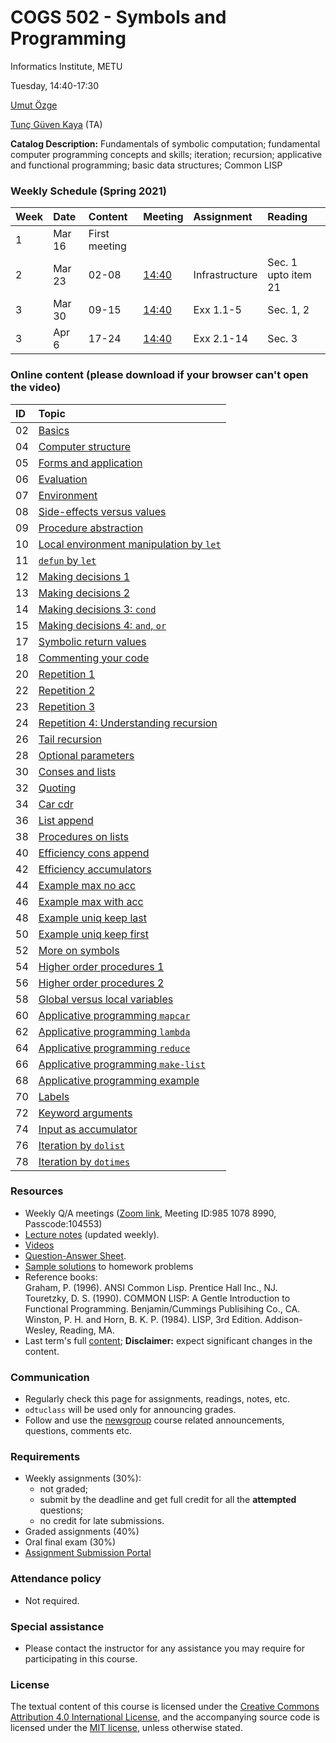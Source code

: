 # COGS 502 - Symbols and Programming
Informatics Institute, METU

Tuesday, 14:40-17:30

[Umut Özge](https://umutozge.github.io)  

[Tunç Güven Kaya](mailto:tuncgk@gmail.com) (TA)  


**Catalog Description:** Fundamentals of symbolic computation; fundamental computer programming concepts and skills; iteration; recursion; applicative and functional programming; basic data structures; Common LISP

###   Weekly Schedule (Spring 2021)
      
|Week| Date   | Content | Meeting | Assignment | Reading |
:--- |:-------|:--------|:--------|:-----------|:--------|
1    | Mar 16 |First meeting |         |            |         |
2    | Mar 23 |02-08   | [14:40](https://zoom.us/j/98510788990?pwd=eCtBTHdrSVh2c1MybkxzZi91ZGsvUT09) | Infrastructure | Sec. 1 upto item 21 |
3    | Mar 30 |09-15   | [14:40](https://zoom.us/j/98510788990?pwd=eCtBTHdrSVh2c1MybkxzZi91ZGsvUT09) | Exx 1.1-5 | Sec. 1, 2 |
3    | Apr 6 |17-24   | [14:40](https://zoom.us/j/98510788990?pwd=eCtBTHdrSVh2c1MybkxzZi91ZGsvUT09) | Exx 2.1-14 | Sec. 3 |



### Online content (please download if your browser can't open the video)

|ID| Topic |
:---|:--- |
02|[Basics](http://lfcs.ii.metu.edu.tr/var/vid/cogs502/02_basics.mp4)
04|[Computer structure](http://lfcs.ii.metu.edu.tr/var/vid/cogs502/04_computer-structure.mp4)
05|[Forms and application](http://lfcs.ii.metu.edu.tr/var/vid/cogs502/05_forms-and-application.mp4)
06|[Evaluation](http://lfcs.ii.metu.edu.tr/var/vid/cogs502/06_evaluation.mp4)
07|[Environment](http://lfcs.ii.metu.edu.tr/var/vid/cogs502/07_environment.mp4)
08|[Side-effects versus values](http://lfcs.ii.metu.edu.tr/var/vid/cogs502/08_side-effects-vs-values.mp4)
09|[Procedure abstraction](http://lfcs.ii.metu.edu.tr/var/vid/cogs502/09_procedure-abstraction.mp4)
10|[Local environment manipulation by `let`](http://lfcs.ii.metu.edu.tr/var/vid/cogs502/10_let.mp4)
11|[`defun` by `let`](http://lfcs.ii.metu.edu.tr/var/vid/cogs502/11_defun-by-let.mp4)
12|[Making decisions 1](http://lfcs.ii.metu.edu.tr/var/vid/cogs502/12_making-decisions-1.mp4)
13|[Making decisions 2](http://lfcs.ii.metu.edu.tr/var/vid/cogs502/13_making-decisions-2.mp4)
14|[Making decisions 3: `cond`](http://lfcs.ii.metu.edu.tr/var/vid/cogs502/14_making-decisions-3.mp4)
15|[Making decisions 4: `and`, `or`](http://lfcs.ii.metu.edu.tr/var/vid/cogs502/15_making-decisions-4.mp4)
17|[Symbolic return values](http://lfcs.ii.metu.edu.tr/var/vid/cogs502/17_symbolic-return-values.mp4)
18|[Commenting your code](http://lfcs.ii.metu.edu.tr/var/vid/cogs502/18_commenting.mp4)
20|[Repetition 1](http://lfcs.ii.metu.edu.tr/var/vid/cogs502/20_repetition-1.mp4)
22|[Repetition 2](http://lfcs.ii.metu.edu.tr/var/vid/cogs502/22_repetition-2.mp4)
23|[Repetition 3](http://lfcs.ii.metu.edu.tr/var/vid/cogs502/23_repetition-3.mp4)
24|[Repetition 4: Understanding recursion](http://lfcs.ii.metu.edu.tr/var/vid/cogs502/24_repetition-4.mp4)
26|[Tail recursion](http://lfcs.ii.metu.edu.tr/var/vid/cogs502/26_tail-recursion.mp4)
28|[Optional parameters](http://lfcs.ii.metu.edu.tr/var/vid/cogs502/28_optional-parameters.mp4)
30|[Conses and lists](http://lfcs.ii.metu.edu.tr/var/vid/cogs502/30_conses-and-lists.m4v)
32|[Quoting](http://lfcs.ii.metu.edu.tr/var/vid/cogs502/32_quoting.m4v)
34|[Car cdr](http://lfcs.ii.metu.edu.tr/var/vid/cogs502/34_car-cdr.m4v)
36|[List append](http://lfcs.ii.metu.edu.tr/var/vid/cogs502/36_list-append.m4v)
38|[Procedures on lists](http://lfcs.ii.metu.edu.tr/var/vid/cogs502/38_procedures-on-lists.m4v)
40|[Efficiency cons append](http://lfcs.ii.metu.edu.tr/var/vid/cogs502/40_efficiency-cons-append.m4v)
42|[Efficiency accumulators](http://lfcs.ii.metu.edu.tr/var/vid/cogs502/42_efficiency-accumulators.m4v)
44|[Example max no acc](http://lfcs.ii.metu.edu.tr/var/vid/cogs502/44_example-max-no-acc.mp4)
46|[Example max with acc](http://lfcs.ii.metu.edu.tr/var/vid/cogs502/46_example-max-with-acc.mp4)
48|[Example uniq keep last](http://lfcs.ii.metu.edu.tr/var/vid/cogs502/48_example-uniq-keep-last.mp4)
50|[Example uniq keep first](http://lfcs.ii.metu.edu.tr/var/vid/cogs502/50_example-uniq-keep-first.mp4)
52|[More on symbols](http://lfcs.ii.metu.edu.tr/var/vid/cogs502/52_more-on-symbols.mp4)
54|[Higher order procedures 1](http://lfcs.ii.metu.edu.tr/var/vid/cogs502/54_higher-order-procedures-1.mp4)
56|[Higher order procedures 2](http://lfcs.ii.metu.edu.tr/var/vid/cogs502/56_higher-order-procedures-2.mp4)
58|[Global versus local variables](http://lfcs.ii.metu.edu.tr/var/vid/cogs502/58_global-versus-local-variables.mp4)
60|[Applicative programming `mapcar`](http://lfcs.ii.metu.edu.tr/var/vid/cogs502/60_applicative-programming-mapcar.mp4)
62|[Applicative programming `lambda`](http://lfcs.ii.metu.edu.tr/var/vid/cogs502/62_applicative-programming-lambda.mp4)
64|[Applicative programming `reduce`](http://lfcs.ii.metu.edu.tr/var/vid/cogs502/64_applicative-programming-reduce.mp4)
66|[Applicative programming `make-list`](http://lfcs.ii.metu.edu.tr/var/vid/cogs502/66_applicative-programming-make-list.mp4)
68|[Applicative programming example](http://lfcs.ii.metu.edu.tr/var/vid/cogs502/68_applicative-programming-example.mp4)
70|[Labels](http://lfcs.ii.metu.edu.tr/var/vid/cogs502/70_labels.mp4)
72|[Keyword arguments](http://lfcs.ii.metu.edu.tr/var/vid/cogs502/72_keyword-arguments.mp4)
74|[Input as accumulator](http://lfcs.ii.metu.edu.tr/var/vid/cogs502/74_input-as-accumulator.mp4)
76|[Iteration by `dolist`](http://lfcs.ii.metu.edu.tr/var/vid/cogs502/76_iteration-by-dolist.mp4)
78|[Iteration by `dotimes`](http://lfcs.ii.metu.edu.tr/var/vid/cogs502/78_iteration-by-dotimes.mp4)


### Resources 

* Weekly Q/A meetings ([Zoom link](https://zoom.us/j/98510788990?pwd=eCtBTHdrSVh2c1MybkxzZi91ZGsvUT09), Meeting ID:985 1078 8990, Passcode:104553)
* [Lecture notes](notes/cogs502-lecture-notes.pdf) (updated weekly).
* [Videos](http://lfcs.ii.metu.edu.tr/var/vid/cogs502/)
* [Question-Answer Sheet](notes/question-answer-sheet.md).
* [Sample solutions](code/sample-solutions.lisp) to homework problems
* Reference books:  
	Graham, P. (1996). ANSI Common Lisp. Prentice Hall Inc., NJ.  
	Touretzky, D. S. (1990). COMMON LISP: A Gentle Introduction to Functional Programming. Benjamin/Cummings Publisihing Co., CA.  
	Winston, P. H. and Horn, B. K. P. (1984). LISP, 3rd Edition. Addison-Wesley, Reading, MA.  
* Last term's full [content](var/symbols-and-programming-2019-Fall.zip); **Disclaimer:** expect significant changes in the content.

### Communication

* Regularly check this page for assignments, readings, notes, etc.
* `odtuclass` will be used only for announcing grades.
* Follow and use the [newsgroup](https://groups.google.com/forum/#!forum/metu-cogs-502-symbols-and-programming) course related announcements, questions, comments etc. 

### Requirements

* Weekly assignments (30%): 
	- not graded; 
	- submit by the deadline and get full credit for all the **attempted** questions;
	- no credit for late submissions.
* Graded assignments (40%) 
* Oral final exam (30%)
* [Assignment Submission Portal](http://lfcs.ii.metu.edu.tr/experiments/subs502.html)
### Attendance policy

* Not required.

### Special assistance

* Please contact the instructor for any assistance you may require for participating in this course.

### License
The textual content of this course is licensed under the [Creative Commons Attribution 4.0 International License](https://creativecommons.org/licenses/by/4.0/), and the accompanying source code is licensed under the [MIT license](http://opensource.org/licenses/mit-license.php), unless otherwise stated.
